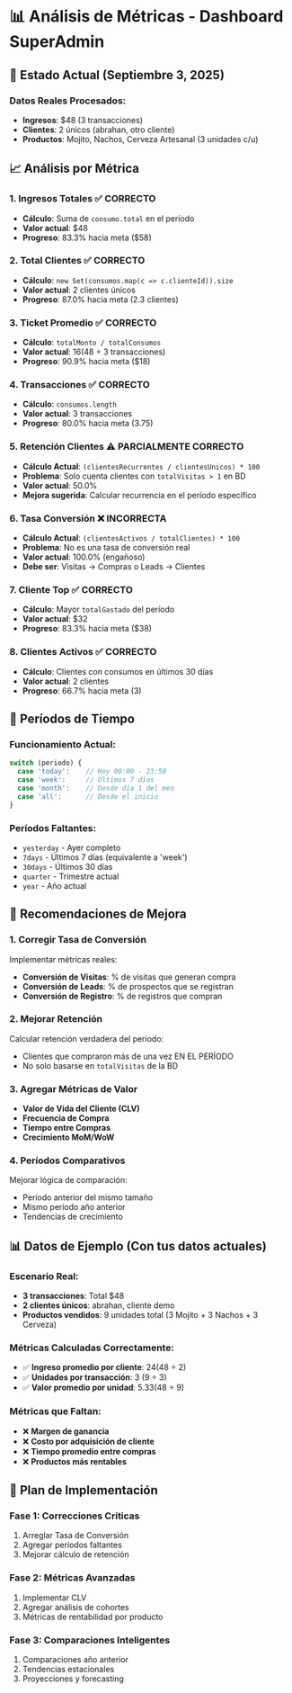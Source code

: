 # 📊 Análisis de Métricas - Dashboard SuperAdmin

## 🎯 Estado Actual (Septiembre 3, 2025)

### Datos Reales Procesados:
- **Ingresos**: $48 (3 transacciones)
- **Clientes**: 2 únicos (abrahan, otro cliente)
- **Productos**: Mojito, Nachos, Cerveza Artesanal (3 unidades c/u)

## 📈 Análisis por Métrica

### 1. **Ingresos Totales** ✅ CORRECTO
- **Cálculo**: Suma de `consumo.total` en el período
- **Valor actual**: $48
- **Progreso**: 83.3% hacia meta ($58)

### 2. **Total Clientes** ✅ CORRECTO  
- **Cálculo**: `new Set(consumos.map(c => c.clienteId)).size`
- **Valor actual**: 2 clientes únicos
- **Progreso**: 87.0% hacia meta (2.3 clientes)

### 3. **Ticket Promedio** ✅ CORRECTO
- **Cálculo**: `totalMonto / totalConsumos`
- **Valor actual**: $16 ($48 ÷ 3 transacciones)
- **Progreso**: 90.9% hacia meta ($18)

### 4. **Transacciones** ✅ CORRECTO
- **Cálculo**: `consumos.length`
- **Valor actual**: 3 transacciones
- **Progreso**: 80.0% hacia meta (3.75)

### 5. **Retención Clientes** ⚠️ PARCIALMENTE CORRECTO
- **Cálculo Actual**: `(clientesRecurrentes / clientesUnicos) * 100`
- **Problema**: Solo cuenta clientes con `totalVisitas > 1` en BD
- **Valor actual**: 50.0%
- **Mejora sugerida**: Calcular recurrencia en el período específico

### 6. **Tasa Conversión** ❌ INCORRECTA
- **Cálculo Actual**: `(clientesActivos / totalClientes) * 100`
- **Problema**: No es una tasa de conversión real
- **Valor actual**: 100.0% (engañoso)
- **Debe ser**: Visitas → Compras o Leads → Clientes

### 7. **Cliente Top** ✅ CORRECTO
- **Cálculo**: Mayor `totalGastado` del período
- **Valor actual**: $32
- **Progreso**: 83.3% hacia meta ($38)

### 8. **Clientes Activos** ✅ CORRECTO
- **Cálculo**: Clientes con consumos en últimos 30 días
- **Valor actual**: 2 clientes
- **Progreso**: 66.7% hacia meta (3)

## 🔧 Períodos de Tiempo

### Funcionamiento Actual:
```typescript
switch (periodo) {
  case 'today':    // Hoy 00:00 - 23:59
  case 'week':     // Últimos 7 días
  case 'month':    // Desde día 1 del mes
  case 'all':      // Desde el inicio
}
```

### Períodos Faltantes:
- `yesterday` - Ayer completo
- `7days` - Últimos 7 días (equivalente a 'week')
- `30days` - Últimos 30 días
- `quarter` - Trimestre actual
- `year` - Año actual

## 🎯 Recomendaciones de Mejora

### 1. **Corregir Tasa de Conversión**
Implementar métricas reales:
- **Conversión de Visitas**: % de visitas que generan compra
- **Conversión de Leads**: % de prospectos que se registran
- **Conversión de Registro**: % de registros que compran

### 2. **Mejorar Retención**
Calcular retención verdadera del período:
- Clientes que compraron más de una vez EN EL PERÍODO
- No solo basarse en `totalVisitas` de la BD

### 3. **Agregar Métricas de Valor**
- **Valor de Vida del Cliente (CLV)**
- **Frecuencia de Compra**
- **Tiempo entre Compras**
- **Crecimiento MoM/WoW**

### 4. **Períodos Comparativos**
Mejorar lógica de comparación:
- Período anterior del mismo tamaño
- Mismo período año anterior
- Tendencias de crecimiento

## 📊 Datos de Ejemplo (Con tus datos actuales)

### Escenario Real:
- **3 transacciones**: Total $48
- **2 clientes únicos**: abrahan, cliente demo
- **Productos vendidos**: 9 unidades total (3 Mojito + 3 Nachos + 3 Cerveza)

### Métricas Calculadas Correctamente:
- ✅ **Ingreso promedio por cliente**: $24 ($48 ÷ 2)
- ✅ **Unidades por transacción**: 3 (9 ÷ 3)
- ✅ **Valor promedio por unidad**: $5.33 ($48 ÷ 9)

### Métricas que Faltan:
- ❌ **Margen de ganancia**
- ❌ **Costo por adquisición de cliente**
- ❌ **Tiempo promedio entre compras**
- ❌ **Productos más rentables**

## 🚀 Plan de Implementación

### Fase 1: Correcciones Críticas
1. Arreglar Tasa de Conversión
2. Agregar períodos faltantes
3. Mejorar cálculo de retención

### Fase 2: Métricas Avanzadas
1. Implementar CLV
2. Agregar análisis de cohortes
3. Métricas de rentabilidad por producto

### Fase 3: Comparaciones Inteligentes
1. Comparaciones año anterior
2. Tendencias estacionales
3. Proyecciones y forecasting
